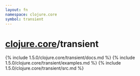 ```yaml
---
layout: fn
namespace: clojure.core
symbol: transient
---
```


# [clojure.core](../)/transient

{% include 1.5.0/clojure.core/transient/docs.md %}
{% include 1.5.0/clojure.core/transient/examples.md %}
{% include 1.5.0/clojure.core/transient/src.md %}

